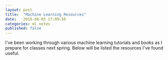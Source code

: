 ```yaml
---
layout: post
title:  "Machine Learning Resources"
date:   2016-08-05 17:09:50
categories: ml notes
published: false
---
```


I've been working through various machine learning tutorials and books as I prepare for classes next spring. Below will be listed the resources I've found useful.
